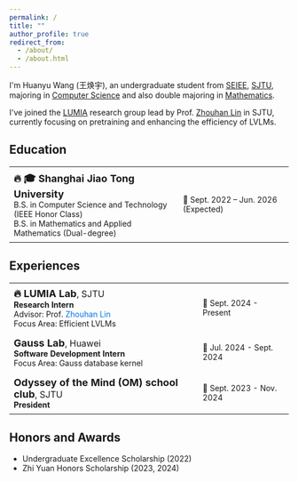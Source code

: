 ```yaml
---
permalink: /
title: ""
author_profile: true
redirect_from: 
  - /about/
  - /about.html
---
```


I'm Huanyu Wang (王焕宇), an undergraduate student from [SEIEE](https://www.seiee.sjtu.edu.cn/), [SJTU](https://www.sjtu.edu.cn/), majoring in <u>Computer Science</u> and also double majoring in <u>Mathematics</u>.

I've joined the [LUMIA](https://github.com/LUMIA-Group) research group lead by Prof. [Zhouhan Lin](https://hantek.github.io/) in SJTU, currently focusing on pretraining and enhancing the efficiency of LVLMs.

## Education

<table>
  <tr>
    <td style="font-size:16px; padding: 8px;">
      <strong><span style="font-size:18px;">🔥 🎓 Shanghai Jiao Tong University</span></strong><br>
      <span style="font-size:14px;">B.S. in Computer Science and Technology (IEEE Honor Class)</span><br>
      <span style="font-size:14px;">B.S. in Mathematics and Applied Mathematics (Dual-degree)</span>
    </td>
    <td style="text-align:left; font-size:14px; padding: 8px;">📅 Sept. 2022 – Jun. 2026 (Expected)</td>
  </tr>
</table>

## Experiences

<table>
  <tr>
    <td style="font-size:16px; padding: 8px;">
      <strong><span style="font-size:18px;">🔥 LUMIA Lab</span></strong>, SJTU<br>
      <strong><span style="font-size:14px;">Research Intern</span></strong><br>
      <span style="font-size:14px;">Advisor: Prof. <a href="https://hantek.github.io/" target="_blank" style="text-decoration: none; color: #0073e6;">Zhouhan Lin</a></span><br>
      <span style="font-size:14px;">Focus Area: Efficient LVLMs</span>
    </td>
    <td style="text-align:left; font-size:14px; padding: 8px;">📅 Sept. 2024 - Present</td>
  </tr>
  <tr>
    <td style="font-size:16px; padding: 8px;">
      <strong><span style="font-size:18px;">Gauss Lab</span></strong>, Huawei<br>
      <strong><span style="font-size:14px;">Software Development Intern</span></strong><br>
      <span style="font-size:14px;">Focus Area: Gauss database kernel</span>
    </td>
    <td style="text-align:left; font-size:14px; padding: 8px;">📅 Jul. 2024 - Sept. 2024</td>
  </tr>
  <tr>
    <td style="font-size:16px; padding: 8px;">
      <strong><span style="font-size:18px;">Odyssey of the Mind (OM) school club</span></strong>, SJTU<br>
      <strong><span style="font-size:14px;">President</span></strong>
    </td>
    <td style="text-align:left; font-size:14px; padding: 8px;">📅 Sept. 2023 - Nov. 2024</td>
  </tr>
</table>

## Honors and Awards
- Undergraduate Excellence Scholarship (2022)
- Zhi Yuan Honors Scholarship (2023, 2024)
